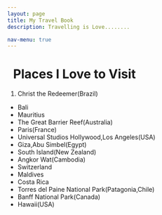 ```yaml
---
layout: page
title: My Travel Book
description: Travelling is Love........

nav-menu: true
---
```


# &nbsp; Places I Love to Visit

1. Christ the Redeemer(Brazil)   
- Bali      
- Mauritius   
- The Great Barrier Reef(Australia)   
- Paris(France)   
- Universal Studios Hollywood,Los Angeles(USA)    
- Giza,Abu Simbel(Egypt)    
- South Island(New Zealand)        
- Angkor Wat(Cambodia)     
- Switzerland       
- Maldives        
- Costa Rica   
- Torres del Paine National Park(Patagonia,Chile)         
- Banff National Park(Canada)       
- Hawaii(USA)

